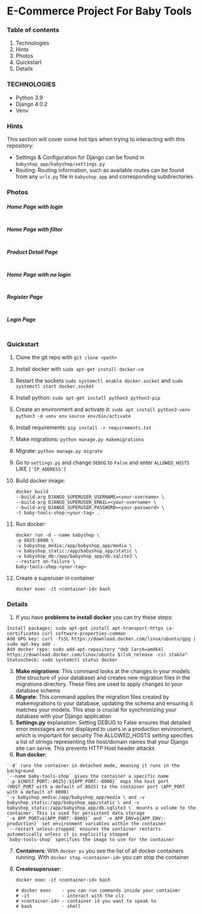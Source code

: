 # E-Commerce Project For Baby Tools

### Table of contents

1. Technologies
2. Hints
3. Photos
4. Quickstart
5. Details

### TECHNOLOGIES

- Python 3.9
- Django 4.0.2
- Venv

### Hints

This section will cover some hot tips when trying to interacting with this repository:

- Settings & Configuration for Django can be found in `babyshop_app/babyshop/settings.py`
- Routing: Routing information, such as available routes can be found from any `urls.py` file in `babyshop_app` and corresponding subdirectories

### Photos

##### Home Page with login

<img alt="" src="https://github.com/MET-DEV/Django-E-Commerce/blob/master/project_images/capture_20220323080815407.jpg"></img>
##### Home Page with filter
<img alt="" src="https://github.com/MET-DEV/Django-E-Commerce/blob/master/project_images/capture_20220323080840305.jpg"></img>
##### Product Detail Page
<img alt="" src="https://github.com/MET-DEV/Django-E-Commerce/blob/master/project_images/capture_20220323080934541.jpg"></img>

##### Home Page with no login
<img alt="" src="https://github.com/MET-DEV/Django-E-Commerce/blob/master/project_images/capture_20220323080953570.jpg"></img>


##### Register Page

<img alt="" src="https://github.com/MET-DEV/Django-E-Commerce/blob/master/project_images/capture_20220323081016022.jpg"></img>


##### Login Page

<img alt="" src="https://github.com/MET-DEV/Django-E-Commerce/blob/master/project_images/capture_20220323081044867.jpg"></img>

### Quickstart

1. Clone the git repo with `git clone <path>`
2. Install docker with `sudo apt-get install docker-ce`
3. Restart the sockets `sudo systemctl enable docker.socket` and `sudo systemctl start docker.socket`
4. Install python: `sudo apt-get install python3 python3-pip`
5. Create an environment and activate it: `sudo apt install python3-venv` `python3 -m venv env` `source env/bin/activate`
6. Install requirements: `pip install -r requirements.txt`
7. Make migrations: `python manage.py makemigrations`
8. Migrate: `python manage.py migrate`
9. Go to `settings.py` and change `DEBUG` to `False` and enter `ALLOWED_HOSTS` LIKE `['IP_ADDRESS']`
10. Build docker image:
    
    ```
    docker build
    --build-arg DJANGO_SUPERUSER_USERNAME=<your-username> \
    --build-arg DJANGO_SUPERUSER_EMAIL=<your-username> \
    --build-arg DJANGO_SUPERUSER_PASSWORD=<your-password> \
    -t baby-tools-shop:<your-tag> .
    ```
    
12. Run docker:
    
    ```
    docker run -d --name babyshop \
    -p 8025:8000 \
    -v babyshop_media:/app/babyshop_app/media \
    -v babyshop_static:/app/babyshop_app/static \
    -v babyshop_db:/app/babyshop_app/db.sqlite3 \
    --restart on-failure \
    baby-tools-shop:<your-tag>
    ```
    
14. Create a superuser in container
    
    ```
    docker exec -it <container-id> bash
    ```

  

### Details

1. If you have **problems to install docker** you can try these steps:

  ```
  Install packages: sudo apt-get install apt-transport-https ca-certificates curl software-properties-common
  Add GPG key: curl -fsSL https://download.docker.com/linux/ubuntu/gpg | sudo apt-key add -
  Add docker repo: sudo add-apt-repository "deb [arch=amd64] https://download.docker.com/linux/ubuntu $(lsb_release -cs) stable"
  Statuscheck: sudo systemctl status docker
  ```

3. **Make migrations**: This command looks at the changes in your models (the structure of your database) and creates new migration files in the migrations directory. These files are used to apply changes to your database schema
4. **Migrate**: This command applies the migration files created by makemigrations to your database, updating the schema and ensuring it matches your models. This step is crucial for synchronizing your database with your Django application
5. **Settings.py** explanation: 
    Setting DEBUG to False ensures that detailed error messages are not displayed to users in a production environment, which is important for security
    The ALLOWED_HOSTS setting specifies a list of strings representing the host/domain names that your Django site can serve. This prevents HTTP Host header attacks
6. **Run docker**:
   
  ```
  `-d` runs the container in detached mode, meaning it runs in the background
  `--name baby-tools-shop` gives the container a specific name
  `-p ${HOST_PORT:-8025}:${APP_PORT:-8000}` maps the host port (HOST_PORT with a default of 8025) to the container port (APP_PORT with a default of 8000)
  `-v babyshop_media:/app/babyshop_app/media \ and -v babyshop_static:/app/babyshop_app/static \ and -v babyshop_static:/app/babyshop_app/db.sqlite3 \` mounts a volume to the container. This is used for persistent data storage
  `-e APP_PORT=${APP_PORT:-8000}` and `-e APP_ENV=${APP_ENV:-production}` set environment variables within the container
  `--restart unless-stopped` ensures the container restarts automatically unless it is explicitly stopped
  `baby-tools-shop` specifies the image to use for the container
  ```

7. **Containers**: With `docker ps` you see the list of all docker containers running. With `docker stop <container-id>` you can stop the container
8. **Createsuperuser**:
   
    ```
    docker exec -it <container-id> bash

    # docker exec    - you can run commands inside your container
    # -it            - interact with the cli
    # <container-id> - container id you want to speak to
    # bash           - shell
    ```
